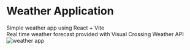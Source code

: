 # Weather Application

Simple weather app using React + Vite\
Real time weather forecast provided with Visual Crossing Weather API
![weather app](https://github.com/MarioPaju1991/react-weather/assets/144430955/085ba30d-febf-4a2c-a7c1-f04e609c04fd)




